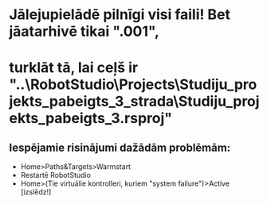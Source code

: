 # Jālejupielādē pilnīgi visi faili! Bet jāatarhivē tikai ".001", 
# turklāt tā, lai ceļš ir "..\RobotStudio\Projects\Studiju_projekts_pabeigts_3_strada\Studiju_projekts_pabeigts_3.rsproj"

## Iespējamie risinājumi dažādām problēmām:
- Home>Paths&Targets>Warmstart
- Restartē RobotStudio
- Home>(Tie virtuālie kontrolleri, kuriem "system failure")>Active [izslēdz!]
